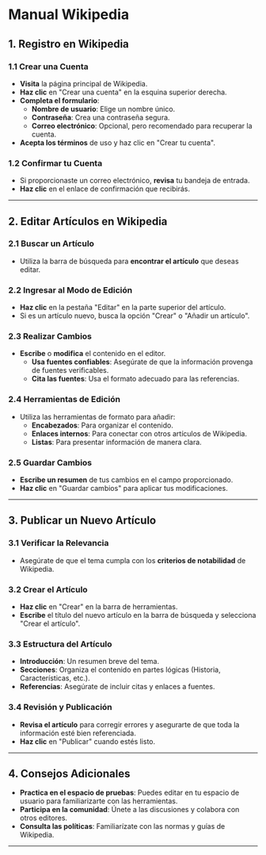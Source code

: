 # Manual Wikipedia

## 1. Registro en Wikipedia

### 1.1 Crear una Cuenta
- **Visita** la página principal de Wikipedia.
- **Haz clic** en "Crear una cuenta" en la esquina superior derecha.
- **Completa el formulario**:
  - **Nombre de usuario**: Elige un nombre único.
  - **Contraseña**: Crea una contraseña segura.
  - **Correo electrónico**: Opcional, pero recomendado para recuperar la cuenta.
- **Acepta los términos** de uso y haz clic en "Crear tu cuenta".

### 1.2 Confirmar tu Cuenta
- Si proporcionaste un correo electrónico, **revisa** tu bandeja de entrada.
- **Haz clic** en el enlace de confirmación que recibirás.

---

## 2. Editar Artículos en Wikipedia

### 2.1 Buscar un Artículo
- Utiliza la barra de búsqueda para **encontrar el artículo** que deseas editar.

### 2.2 Ingresar al Modo de Edición
- **Haz clic** en la pestaña "Editar" en la parte superior del artículo.
- Si es un artículo nuevo, busca la opción "Crear" o "Añadir un artículo".

### 2.3 Realizar Cambios
- **Escribe** o **modifica** el contenido en el editor.
  - **Usa fuentes confiables**: Asegúrate de que la información provenga de fuentes verificables.
  - **Cita las fuentes**: Usa el formato adecuado para las referencias.

### 2.4 Herramientas de Edición
- Utiliza las herramientas de formato para añadir:
  - **Encabezados**: Para organizar el contenido.
  - **Enlaces internos**: Para conectar con otros artículos de Wikipedia.
  - **Listas**: Para presentar información de manera clara.

### 2.5 Guardar Cambios
- **Escribe un resumen** de tus cambios en el campo proporcionado.
- **Haz clic** en "Guardar cambios" para aplicar tus modificaciones.

---

## 3. Publicar un Nuevo Artículo

### 3.1 Verificar la Relevancia
- Asegúrate de que el tema cumpla con los **criterios de notabilidad** de Wikipedia.

### 3.2 Crear el Artículo
- **Haz clic** en "Crear" en la barra de herramientas.
- **Escribe** el título del nuevo artículo en la barra de búsqueda y selecciona "Crear el artículo".

### 3.3 Estructura del Artículo
- **Introducción**: Un resumen breve del tema.
- **Secciones**: Organiza el contenido en partes lógicas (Historia, Características, etc.).
- **Referencias**: Asegúrate de incluir citas y enlaces a fuentes.

### 3.4 Revisión y Publicación
- **Revisa el artículo** para corregir errores y asegurarte de que toda la información esté bien referenciada.
- **Haz clic** en "Publicar" cuando estés listo.

---

## 4. Consejos Adicionales

- **Practica en el espacio de pruebas**: Puedes editar en tu espacio de usuario para familiarizarte con las herramientas.
- **Participa en la comunidad**: Únete a las discusiones y colabora con otros editores.
- **Consulta las políticas**: Familiarízate con las normas y guías de Wikipedia.

---
